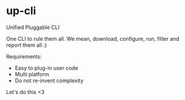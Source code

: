 # up-cli
Unified Pluggable CLI

One CLI to rule them all.
We mean, download, configure, run, filter and report them all :)

Requirements:
- Easy to plug-in user code
- Multi platform
- Do not re-invent complexity

Let's do this <3
